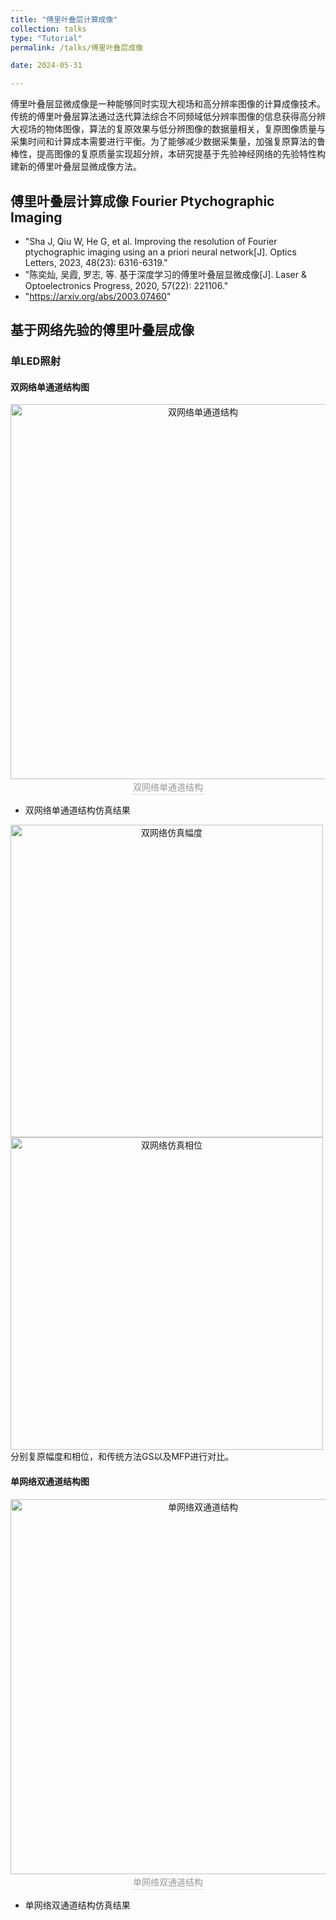 ```yaml
---
title: "傅里叶叠层计算成像"
collection: talks
type: "Tutorial"
permalink: /talks/傅里叶叠层成像

date: 2024-05-31

---
```

傅里叶叠层显微成像是一种能够同时实现大视场和高分辨率图像的计算成像技术。传统的傅里叶叠层算法通过迭代算法综合不同频域低分辨率图像的信息获得高分辨大视场的物体图像，算法的复原效果与低分辨图像的数据量相关，复原图像质量与采集时间和计算成本需要进行平衡。为了能够减少数据采集量，加强复原算法的鲁棒性，提高图像的复原质量实现超分辨，本研究提基于先验神经网络的先验特性构建新的傅里叶叠层显微成像方法。

## 傅里叶叠层计算成像 Fourier Ptychographic Imaging 

* "Sha J, Qiu W, He G, et al. Improving the resolution of Fourier ptychographic imaging using an a priori neural network[J]. Optics Letters, 2023, 48(23): 6316-6319."
* "陈奕灿, 吴霞, 罗志, 等. 基于深度学习的傅里叶叠层显微成像[J]. Laser & Optoelectronics Progress, 2020, 57(22): 221106."
* "https://arxiv.org/abs/2003.07460"

## 基于网络先验的傅里叶叠层成像
### 单LED照射

#### 双网络单通道结构图
<div align="center">
    <img src="http://abollo.github.io/images/fig1.jpg" alt="双网络单通道结构" width="600" style="margin-right: 10px;">
    <br>
    <div style="color:orange; border-bottom: 1px solid #d9d9d9;
         display: inline-block; color: #999; padding: 2px;">双网络单通道结构</div>
</div>

* 双网络单通道结构仿真结果
<div align="center">
    <img src="http://abollo.github.io/images/双网络仿真幅度.png" alt="双网络仿真幅度" width="500" style="margin-right: 10px;">
    <img src="http://abollo.github.io/images/双网络仿真相位.png" alt="双网络仿真相位" width="500" style="margin-right: 10px;">
</div>
分别复原幅度和相位，和传统方法GS以及MFP进行对比。


#### 单网络双通道结构图
<div align="center">
    <img src="http://abollo.github.io/images/单网络仿真.png" alt="单网络双通道结构" width="600" style="margin-right: 10px;">
    <br>
    <div style="color:orange; border-bottom: 1px solid #d9d9d9;
         display: inline-block; color: #999; padding: 2px;">单网络双通道结构</div>  
</div>

* 单网络双通道结构仿真结果

